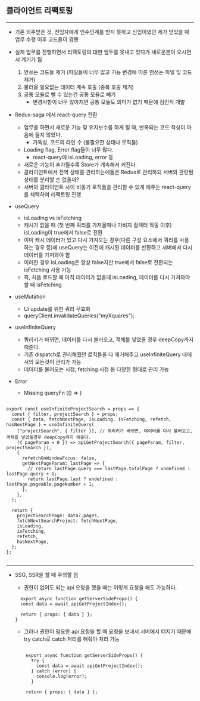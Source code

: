 ## 클라이언트 리팩토링

---

- 기존 외주받은 것, 전임자에게 인수인계를 받지 못하고 신입이였던 제가 받았을 때 업무 수행 이후 코드들이 짬뽕
- 실제 업무를 진행하면서 리팩토링의 대한 엄두를 못내고 있다가 새로운분이 오시면서 계기가 됨

  1. 안쓰는 코드들 제거 (파일들이 너무 많고 기능 변경에 따른 안쓰는 파일 및 코드 제거)
  2. 불러올 필요없는 데이터 계속 호출 (중복 호출 제거)
  3. 공통 모듈로 뺄 수 있는건 공통 모듈로 빼기
     - 변경사항이 너무 많아지면 공통 모듈도 의미가 없기 때문에 점진적 개발

- Redux-saga 에서 react-query 전환

  - 업무를 하면서 새로운 기능 및 유지보수를 하게 될 때, 반복되는 코드 작성이 마음에 들지 않았다.
    - 가독성, 코드의 라인 수 (불필요한 상태나 로직들)
  - Loading flag, Error flag들이 너무 많다.
    - react-query에 isLoading, error 등
  - 새로운 기능이 추가될수록 Store가 계속해서 커진다.
  - 클라이언트에서 전역 상태를 관리하는애들은 Redux로 관리하되 서버와 관련된 상태를 분리할 순 없을까?
  - 서버와 클라이언트 사이 비동기 로직들을 관리할 수 있게 해주는 react-query를 채택하여 리팩토링 진행

- useQuery

  - isLoading vs isFetching
  - 캐시가 없을 때 (첫 번째 쿼리를 가져올때나 가비지 컬렉터 작동 이후) isLoading이 true에서 false로 전환
  - 이미 캐시 데이터가 있고 다시 가져오는 경우(다른 구성 요소에서 쿼리를 사용하는 경우 등)에 useQuery는 이전에 캐시된 데이터를 반환하고 서버에서 다시 데이터를 가져와야 함
  - 이러한 경우 isLoading은 항상 false지만 true에서 false로 전환되는 isFetching 사용 가능
  - 즉, 처음 로드할 때 아직 데이터가 없을때 isLoading, 데이터를 다시 가져와야 할 때 isFetching

- useMutation

  - Ui update를 위한 쿼리 무효화
  - queryClient.invalidateQueries("myXquares");

- useInfiniteQuery

  - 쿼리키가 바뀌면, 데이터를 다시 불러오고, 객체를 넣었을 경우 deepCopy까지 해준다.
  - 기존 dispatch로 관리해줬던 로직들을 다 제거해주고 useInfiniteQuery 내에서의 모든것이 관리가 가능
  - 데이터를 불러오는 시점, fetching 시점 등 다양한 형태로 관리 가능

- Error
  - Missing queryFn (() => )

```Js

export const useInfiniteProjectSearch = props => {
  const { filter, projectSearch } = props;
  const { data, fetchNextPage, isLoading, isFetching, refetch, hasNextPage } = useInfiniteQuery(
    ["projectSearch", { filter }], // 쿼리키가 바뀌면, 데이터를 다시 불러오고, 객체를 넣었을경우 deepCopy까지 해준다.
    ({ pageParam = 0 }) => apiGetProjectSearch({ pageParam, filter, projectSearch }),
    {
      refetchOnWindowFocus: false,
      getNextPageParam: lastPage => {
        // return lastPage.query === lastPage.totalPage ? undefined : lastPage.query + 1;
        return lastPage.last ? undefined : lastPage.pageable.pageNumber + 1;
      },
    },
  );

  return {
    projectSearchPage: data?.pages,
    fetchNextSearchProject: fetchNextPage,
    isLoading,
    isFetching,
    refetch,
    hasNextPage,
  };
};


```

---

- SSG, SSR을 할 때 주의할 점

  - 권한이 없어도 되는 api 요청을 했을 때는 이렇게 요청을 해도 가능하다.

  ```Js
    export async function getServerSideProps() {
    const data = await apiGetProjectIndex();

    return { props: { data } };
  }
  ```

  - 그러나 권한이 필요한 api 요청을 할 때 요청을 보내서 서버에서 터지기 때문에 try catch로 catch 처리를 해줘야 처리 가능

  ```Js

      export async function getServerSideProps() {
        try {
          const data = await apiGetProjectIndex();
        } catch (error) {
          console.log(error);
        }

      return { props: { data } };
  ```
